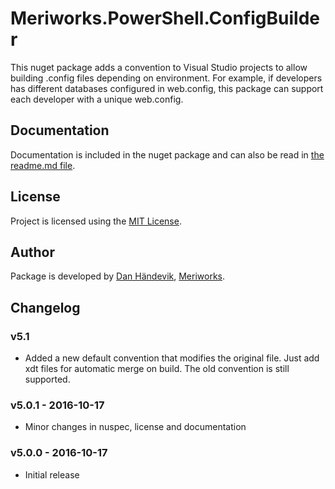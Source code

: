 # Meriworks.PowerShell.ConfigBuilder

This nuget package adds a convention to Visual Studio projects to allow
building .config files depending on environment. For example, if developers
has different databases configured in web.config, this package can support
each developer with a unique web.config.

## Documentation
Documentation is included in the nuget package and can also be read in
[the readme.md file](Meriworks.PowerShell.ConfigBuilder/nuspec/content/_msbuild/Meriworks.PowerShell.ConfigBuilder/readme.md).

## License
Project is licensed using the [MIT License](LICENSE.md).

## Author
Package is developed by [Dan Händevik](mailto:dan@meriworks.se), [Meriworks](http://www.meriworks.se).

## Changelog

### v5.1
* Added a new default convention that modifies the original file. Just add xdt files for automatic merge on build. The old convention is still supported.

### v5.0.1 - 2016-10-17
* Minor changes in nuspec, license and documentation

### v5.0.0 - 2016-10-17
* Initial release

